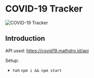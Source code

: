 # COVID-19 Tracker
![COVID-19 Tracker](https://github.com/jjgilces/Where-There-s-a-Link-There-s-a-Way/blob/master/src/images/web_react.jpeg?raw=true)


## Introduction


API used: https://covid19.mathdro.id/api

Setup:
- run ```npm i && npm start```
